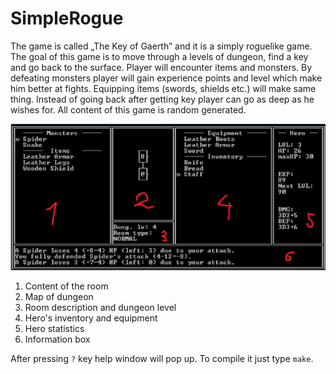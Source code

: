 # SimpleRogue
The game is called „The Key of Gaerth” and it is a simply roguelike game. The goal of this game is to move through a levels of dungeon, find a key and go back to the surface. Player will encounter items and monsters. By defeating monsters player will gain experience points and level which make him better at fights. Equipping items (swords, shields etc.) will make same thing. Instead of going back after getting key player can go as deep as he wishes for. All content of this game is random generated.


![screen_from_game](https://github.com/Batawi/SimpleRogue/blob/master/game_screen.png)

1. Content of the room
2. Map of dungeon
3. Room description and dungeon level
4. Hero's inventory and equipment
5. Hero statistics
6. Information box

After pressing `?` key help window will pop up. To compile it just type `make`.
